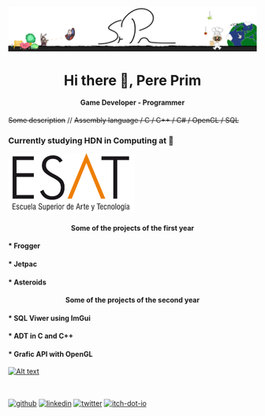 ![Game Developer - Programmer](https://github.com/PrimCarol/PrimCarol/blob/main/Fondo_Perfil_2.png)

<h1 align="center"> Hi there 👋, Pere Prim </h1>
<h4 align="center"> Game Developer - Programmer </h4>


~~Some description~~ // 
~~Assembly language / C / C++ / C# / OpenGL / SQL~~


<h3> Currently studying HDN in Computing at 🔽 </h3>
<img src= "https://github.com/PrimCarol/PrimCarol/blob/main/ESAT_LOGO_0.png" width="256" />
<h4 align="center"> Some of the projects of the <b>first</b> year </h4>

<h4> * Frogger </h4>

<h4> * Jetpac </h4>

<h4> * Asteroids </h4>

<h4 align="center"> Some of the projects of the <b>second</b> year </h4>

<h4> * SQL Viwer using ImGui </h4>

<h4> * ADT in C and C++ </h4>

<h4> * Grafic API with OpenGL </h4>

[![Alt text](https://img.youtube.com/vi/7La8zAvZ9l4/0.jpg)](https://www.youtube.com/watch?v=7La8zAvZ9l4)

<br><br>
[<img src='https://cdn.jsdelivr.net/npm/simple-icons@3.0.1/icons/github.svg' alt='github' height='40'>](https://github.com/PrimCarol)  [<img src='https://cdn.jsdelivr.net/npm/simple-icons@3.0.1/icons/linkedin.svg' alt='linkedin' height='40'>](https://www.linkedin.com/in/pere-prim-b11957171//)  [<img src='https://cdn.jsdelivr.net/npm/simple-icons@3.0.1/icons/twitter.svg' alt='twitter' height='40'>](https://twitter.com/prm_sr)  [<img src='https://cdn.jsdelivr.net/npm/simple-icons@3.0.1/icons/itch-dot-io.svg' alt='itch-dot-io' height='40'>](https://srprm.itch.io/)  
